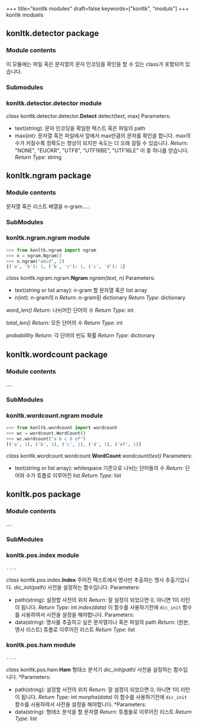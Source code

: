 +++
title="konltk modules"
draft=false
keywords=["konltk", "moduls"]
+++
konltk moduels
## konltk.detector package

### Module contents
이 모듈에는 파일 혹은 문자열의 문자 인코딩을 확인을 할 수 있는 class가 포함되어 있습니다.
### Submodules
### konltk.detector.detector module
*class* konltk.detector.detector.**Detect**
detect(text, max)
Parameters:
- text(string): 문자 인코딩을 확일한 텍스트 혹은 파일의 path
- max(int): 문자열 혹은 파일에서 앞에서 max만큼의 문자를 확인을 합니다. max의 수가 커질수록 정확도는 향상이 되지만 속도는 더 오래 걸릴 수 있습니다.
*Return:* "NONE", "EUCKR", "UTF8", "UTF16BE", "UTF16LE" 이 중 하나를 얻습니다.
*Return Type:* string


## konltk.ngram package
### Module contents
문자열 혹은 리스트 배열을 n-gram.....
### SubModules
### konltk.ngram.ngram module
```python
>>> from konltk.ngram import ngram
>>> n = ngram.Ngram()
>>> n.ngram("abcd", 2)
{('a', 'b'): 1, ('b', 'c'): 1, ('c', 'd'): 1}
```
*class* konltk.ngram.ngram.**Ngram**
*ngram(text, n)*
Parameters:
- text(string or list array): n-gram 할 문자열 혹은 list array
- n(int): n-gram의 n
*Return:* n-gram된 dictionary
*Return Type:* dictionary

*word_len()*
*Return:* 나뉘어진 단어의 수
*Return Type:* int
    
*total_len()*
*Return:* 모든 단어의 수
*Return Type:* int

*probabillity*
*Return:* 각 단어의 빈도 확률
*Return Type:* dictionary


## konltk.wordcount package
### Module contents
....
### SubModules
### konltk.wordcount.ngram module
```python
>>> from konltk.wordcount import wordcount
>>> wc = wordcount.WordCount()
>>> wc.wordcount("a b c d ef")
[('a', 1), ('b', 1), ('c', 1), ('d', 1), ('ef', 1)]
```
*class* konltk.wordcount.wordcount.**WordCount**
*wordcount(text)*
Parameters:
- text(string or list array): whitespace 기준으로 나뉘는 단어들의 수
*Return:* 단어와 수가 튜플로 이루어진 list
*Return Type:* list


## konltk.pos package
### Module contents
....
### SubModules
### konltk.pos.index module
```python
....
```
*class* konltk.pos.index.**Index**
주어진 텍스트에서 명사만 추출하는 명사 추출기입니다.
*dic_init(path)*
사전을 설정하는 함수입니다.
Parameters:
- path(string): 설정할 사전의 위치
*Return:* 잘 설정이 되었으면 0, 아니면 1이 리턴이 됩니다.
*Return Type:* int
*index(data)*
이 함수를 사용하기전에 `dic_init` 함수를 사용하여서 사전을 설정을 해야합니다.
Parameters:
- data(string): 명사를 추출하고 싶은 문자열이나 혹은 파일의 path
*Return:* (원본, 명사 리스트) 튜플로 이루어진 리스트
*Return Type:* list


### konltk.pos.ham module
```python
....
```
*class* konltk.pos.ham.**Ham**
형태소 분석기
*dic_init(path)*
사전을 설정하는 함수입니다.
*Parameters:
- path(string): 설정할 사전의 위치
*Return:* 잘 설정이 되었으면 0, 아니면 1이 리턴이 됩니다.
*Return Type:* int
*morpha(data)*
이 함수를 사용하기전에 `dic_init` 함수를 사용하여서 사전을 설정을 해야합니다.
*Parameters:
- data(string): 형태소 분석을 할 문자열
*Return:* 튜플들로 이루어진 리스트
*Return Type:* list
